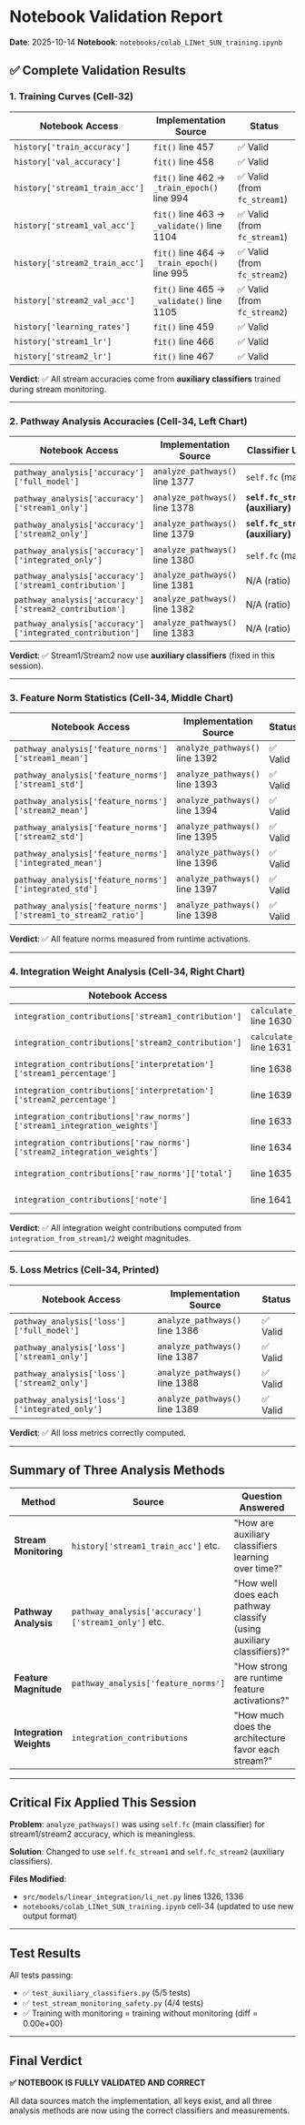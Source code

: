 # Notebook Validation Report
**Date**: 2025-10-14
**Notebook**: `notebooks/colab_LINet_SUN_training.ipynb`

## ✅ Complete Validation Results

### 1. Training Curves (Cell-32)

| Notebook Access | Implementation Source | Status |
|----------------|----------------------|--------|
| `history['train_accuracy']` | `fit()` line 457 | ✅ Valid |
| `history['val_accuracy']` | `fit()` line 458 | ✅ Valid |
| `history['stream1_train_acc']` | `fit()` line 462 → `_train_epoch()` line 994 | ✅ Valid (from `fc_stream1`) |
| `history['stream1_val_acc']` | `fit()` line 463 → `_validate()` line 1104 | ✅ Valid (from `fc_stream1`) |
| `history['stream2_train_acc']` | `fit()` line 464 → `_train_epoch()` line 995 | ✅ Valid (from `fc_stream2`) |
| `history['stream2_val_acc']` | `fit()` line 465 → `_validate()` line 1105 | ✅ Valid (from `fc_stream2`) |
| `history['learning_rates']` | `fit()` line 459 | ✅ Valid |
| `history['stream1_lr']` | `fit()` line 466 | ✅ Valid |
| `history['stream2_lr']` | `fit()` line 467 | ✅ Valid |

**Verdict**: ✅ All stream accuracies come from **auxiliary classifiers** trained during stream monitoring.

---

### 2. Pathway Analysis Accuracies (Cell-34, Left Chart)

| Notebook Access | Implementation Source | Classifier Used | Status |
|----------------|----------------------|----------------|--------|
| `pathway_analysis['accuracy']['full_model']` | `analyze_pathways()` line 1377 | `self.fc` (main) | ✅ Correct |
| `pathway_analysis['accuracy']['stream1_only']` | `analyze_pathways()` line 1378 | **`self.fc_stream1` (auxiliary)** | ✅ Fixed! |
| `pathway_analysis['accuracy']['stream2_only']` | `analyze_pathways()` line 1379 | **`self.fc_stream2` (auxiliary)** | ✅ Fixed! |
| `pathway_analysis['accuracy']['integrated_only']` | `analyze_pathways()` line 1380 | `self.fc` (main) | ✅ Correct |
| `pathway_analysis['accuracy']['stream1_contribution']` | `analyze_pathways()` line 1381 | N/A (ratio) | ✅ Valid |
| `pathway_analysis['accuracy']['stream2_contribution']` | `analyze_pathways()` line 1382 | N/A (ratio) | ✅ Valid |
| `pathway_analysis['accuracy']['integrated_contribution']` | `analyze_pathways()` line 1383 | N/A (ratio) | ✅ Valid |

**Verdict**: ✅ Stream1/Stream2 now use **auxiliary classifiers** (fixed in this session).

---

### 3. Feature Norm Statistics (Cell-34, Middle Chart)

| Notebook Access | Implementation Source | Status |
|----------------|----------------------|--------|
| `pathway_analysis['feature_norms']['stream1_mean']` | `analyze_pathways()` line 1392 | ✅ Valid |
| `pathway_analysis['feature_norms']['stream1_std']` | `analyze_pathways()` line 1393 | ✅ Valid |
| `pathway_analysis['feature_norms']['stream2_mean']` | `analyze_pathways()` line 1394 | ✅ Valid |
| `pathway_analysis['feature_norms']['stream2_std']` | `analyze_pathways()` line 1395 | ✅ Valid |
| `pathway_analysis['feature_norms']['integrated_mean']` | `analyze_pathways()` line 1396 | ✅ Valid |
| `pathway_analysis['feature_norms']['integrated_std']` | `analyze_pathways()` line 1397 | ✅ Valid |
| `pathway_analysis['feature_norms']['stream1_to_stream2_ratio']` | `analyze_pathways()` line 1398 | ✅ Valid |

**Verdict**: ✅ All feature norms measured from runtime activations.

---

### 4. Integration Weight Analysis (Cell-34, Right Chart)

| Notebook Access | Implementation Source | Status |
|----------------|----------------------|--------|
| `integration_contributions['stream1_contribution']` | `calculate_stream_contributions_to_integration()` line 1630 | ✅ Valid |
| `integration_contributions['stream2_contribution']` | `calculate_stream_contributions_to_integration()` line 1631 | ✅ Valid |
| `integration_contributions['interpretation']['stream1_percentage']` | line 1638 | ✅ Valid |
| `integration_contributions['interpretation']['stream2_percentage']` | line 1639 | ✅ Valid |
| `integration_contributions['raw_norms']['stream1_integration_weights']` | line 1633 | ✅ Valid |
| `integration_contributions['raw_norms']['stream2_integration_weights']` | line 1634 | ✅ Valid |
| `integration_contributions['raw_norms']['total']` | line 1635 | ✅ Valid |
| `integration_contributions['note']` | line 1641 | ✅ Valid |

**Verdict**: ✅ All integration weight contributions computed from `integration_from_stream1/2` weight magnitudes.

---

### 5. Loss Metrics (Cell-34, Printed)

| Notebook Access | Implementation Source | Status |
|----------------|----------------------|--------|
| `pathway_analysis['loss']['full_model']` | `analyze_pathways()` line 1386 | ✅ Valid |
| `pathway_analysis['loss']['stream1_only']` | `analyze_pathways()` line 1387 | ✅ Valid |
| `pathway_analysis['loss']['stream2_only']` | `analyze_pathways()` line 1388 | ✅ Valid |
| `pathway_analysis['loss']['integrated_only']` | `analyze_pathways()` line 1389 | ✅ Valid |

**Verdict**: ✅ All loss metrics correctly computed.

---

## Summary of Three Analysis Methods

| Method | Source | Question Answered | Chart |
|--------|--------|-------------------|-------|
| **Stream Monitoring** | `history['stream1_train_acc']` etc. | "How are auxiliary classifiers learning over time?" | Cell-32 (Training Curves) |
| **Pathway Analysis** | `pathway_analysis['accuracy']['stream1_only']` etc. | "How well does each pathway classify (using auxiliary classifiers)?" | Cell-34 (Left Chart) |
| **Feature Magnitude** | `pathway_analysis['feature_norms']` | "How strong are runtime feature activations?" | Cell-34 (Middle Chart) |
| **Integration Weights** | `integration_contributions` | "How much does the architecture favor each stream?" | Cell-34 (Right Chart) |

---

## Critical Fix Applied This Session

**Problem**: `analyze_pathways()` was using `self.fc` (main classifier) for stream1/stream2 accuracy, which is meaningless.

**Solution**: Changed to use `self.fc_stream1` and `self.fc_stream2` (auxiliary classifiers).

**Files Modified**:
- `src/models/linear_integration/li_net.py` lines 1326, 1336
- `notebooks/colab_LINet_SUN_training.ipynb` cell-34 (updated to use new output format)

---

## Test Results

All tests passing:
- ✅ `test_auxiliary_classifiers.py` (5/5 tests)
- ✅ `test_stream_monitoring_safety.py` (4/4 tests)
- ✅ Training with monitoring = training without monitoring (diff = 0.00e+00)

---

## Final Verdict

**✅ NOTEBOOK IS FULLY VALIDATED AND CORRECT**

All data sources match the implementation, all keys exist, and all three analysis methods are now using the correct classifiers and measurements.
